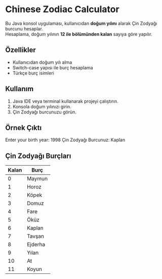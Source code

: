 # Chinese Zodiac Calculator

Bu Java konsol uygulaması, kullanıcıdan **doğum yılını** alarak Çin Zodyağı burcunu hesaplar.  
Hesaplama, doğum yılının **12 ile bölümünden kalan** sayıya göre yapılır.  

## Özellikler
- Kullanıcıdan doğum yılı alma
- Switch-case yapısı ile burç hesaplama
- Türkçe burç isimleri  

## Kullanım
1. Java IDE veya terminal kullanarak projeyi çalıştırın.
2. Konsola doğum yılınızı girin.
3. Çin Zodyağı burcunuzu görün.  

## Örnek Çıktı
Enter your birth year: 1998
Çin Zodyağı Burcunuz: Kaplan


## Çin Zodyağı Burçları
| Kalan | Burç    |
|-------|---------|
| 0    | Maymun |
| 1    | Horoz  |
| 2    | Köpek  |
| 3    | Domuz  |
| 4    | Fare   |
| 5    | Öküz   |
| 6    | Kaplan |
| 7    | Tavşan |
| 8    | Ejderha|
| 9    | Yılan  |
| 10   | At     |
| 11   | Koyun  |




